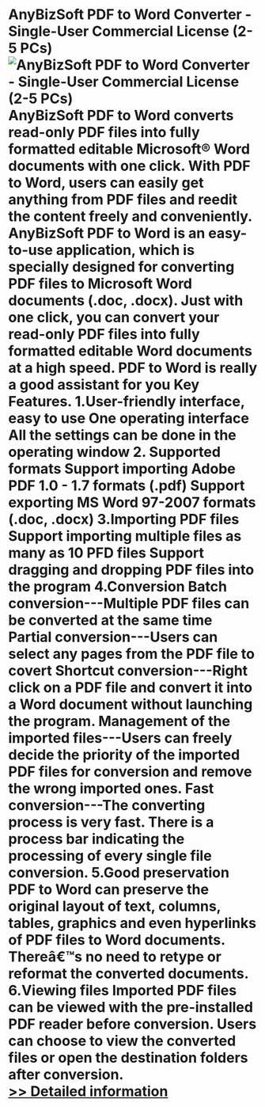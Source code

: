 # AnyBizSoft PDF to Word Converter - Single-User Commercial License (2-5 PCs)<br />![AnyBizSoft PDF to Word Converter - Single-User Commercial License (2-5 PCs)](https://mycommerce.akamaized.net/api/pimages/P300952690/BIG/300952690.JPG)<br />AnyBizSoft PDF to Word converts read-only PDF files into fully formatted editable Microsoft® Word documents with one click. With PDF to Word, users can easily get anything from PDF files and reedit the content freely and conveniently. AnyBizSoft PDF to Word is an easy-to-use application, which is specially designed for converting PDF files to Microsoft Word documents (.doc, .docx). Just with one click, you can convert your read-only PDF files into fully formatted editable Word documents at a high speed. PDF to Word is really a good assistant for you Key Features. 1.User-friendly interface, easy to use One operating interface All the settings can be done in the operating window 2. Supported formats Support importing Adobe PDF 1.0 - 1.7 formats (.pdf) Support exporting MS Word 97-2007 formats (.doc, .docx) 3.Importing PDF files Support importing multiple files as many as 10 PFD files Support dragging and dropping PDF files into the program 4.Conversion Batch conversion---Multiple PDF files can be converted at the same time Partial conversion---Users can select any pages from the PDF file to covert Shortcut conversion---Right click on a PDF file and convert it into a Word document without launching the program. Management of the imported files---Users can freely decide the priority of the imported PDF files for conversion and remove the wrong imported ones. Fast conversion---The converting process is very fast. There is a process bar indicating the processing of every single file conversion. 5.Good preservation PDF to Word can preserve the original layout of text, columns, tables, graphics and even hyperlinks of PDF files to Word documents. Thereâ€™s no need to retype or reformat the converted documents. 6.Viewing files Imported PDF files can be viewed with the pre-installed PDF reader before conversion. Users can choose to view the converted files or open the destination folders after conversion.<br />[>> Detailed information](https://secure.shareit.com/shareit/product.html?productid=300952690&affiliateid=200057808)